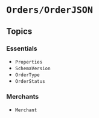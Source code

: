# ``Orders/OrderJSON``

## Topics

### Essentials

- ``Properties``
- ``SchemaVersion``
- ``OrderType``
- ``OrderStatus``

### Merchants

- ``Merchant``